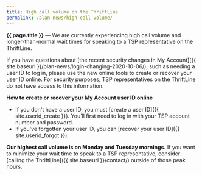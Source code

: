 ```yaml
---
title: High call volume on the ThriftLine
permalink: /plan-news/high-call-volume/
---
```


**{{ page.title }}** &#8212; We are currently experiencing high call volume and longer-than-normal wait times for speaking to a TSP representative on the <span data-term="ThriftLine" class="js-glossary-toggle term term-end">ThriftLine</span>.

If you have questions about [the recent security changes in My Account]({{ site.baseurl }}/plan-news/login-changing-2020-10-06/), such as needing a user ID to log in, please use the new online tools to create or recover your <span data-term="User ID" class="js-glossary-toggle term term-end">user ID</span> online. For security purposes, TSP representatives on the ThriftLine do not have access to this information.

**How to create or recover your My Account user ID online**
- If you don't have a user ID, you must [create a user ID]({{ site.userid_create }}). You’ll first need to log in with your <span data-term="Account Number" class="js-glossary-toggle term term-end">TSP account number</span> and <span data-term="Password" class="js-glossary-toggle term term-end">password</span>.
- If you've forgotten your user ID, you can [recover your user ID]({{ site.userid_forgot }}).

**Our highest call volume is on Monday and Tuesday mornings.** If you want to minimize your wait time to speak to a TSP representative, consider [calling the ThriftLine]({{ site.baseurl }}/contact/) outside of those peak hours.
